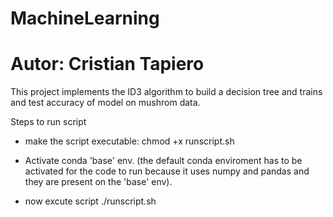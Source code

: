# MachineLearning
# Autor: Cristian Tapiero
This project implements the ID3 algorithm to build a decision tree
and trains and test accuracy of model on mushrom data.

Steps to run script
- make the script executable:
    chmod +x runscript.sh

- Activate conda 'base' env.
    (the default conda enviroment has to be activated for the code to run
    because it uses numpy and pandas and they are present on the 'base' env).

- now excute script
    ./runscript.sh
